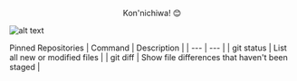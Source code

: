 <p align="center">
	Kon'nichiwa! 😊

![alt text](https://www.themasterpicks.com/wp-content/uploads/2020/04/22b22287602523.5dbd29081561d.gif)
</p>

Pinned Repositories
| Command | Description |
| --- | --- |
| git status | List all new or modified files |
| git diff | Show file differences that haven't been staged |
